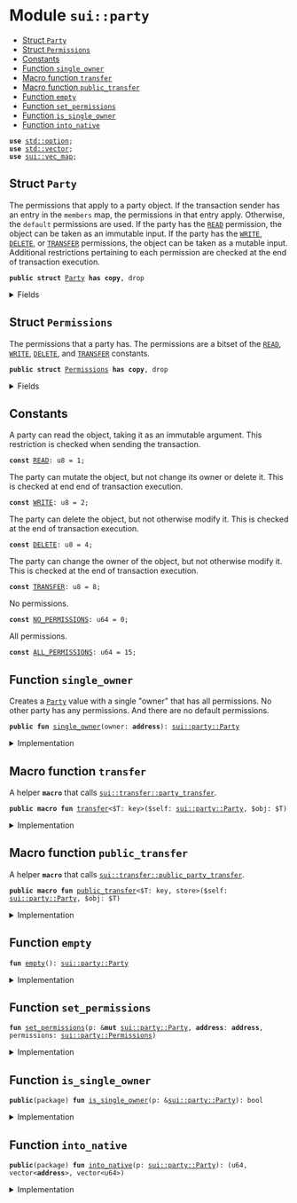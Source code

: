 
<a name="sui_party"></a>

# Module `sui::party`



-  [Struct `Party`](#sui_party_Party)
-  [Struct `Permissions`](#sui_party_Permissions)
-  [Constants](#@Constants_0)
-  [Function `single_owner`](#sui_party_single_owner)
-  [Macro function `transfer`](#sui_party_transfer)
-  [Macro function `public_transfer`](#sui_party_public_transfer)
-  [Function `empty`](#sui_party_empty)
-  [Function `set_permissions`](#sui_party_set_permissions)
-  [Function `is_single_owner`](#sui_party_is_single_owner)
-  [Function `into_native`](#sui_party_into_native)


<pre><code><b>use</b> <a href="../std/option.md#std_option">std::option</a>;
<b>use</b> <a href="../std/vector.md#std_vector">std::vector</a>;
<b>use</b> <a href="../sui/vec_map.md#sui_vec_map">sui::vec_map</a>;
</code></pre>



<a name="sui_party_Party"></a>

## Struct `Party`

The permissions that apply to a party object. If the transaction sender has an entry in
the <code>members</code> map, the permissions in that entry apply. Otherwise, the <code>default</code> permissions
are used.
If the party has the <code><a href="../sui/party.md#sui_party_READ">READ</a></code> permission, the object can be taken as an immutable input.
If the party has the <code><a href="../sui/party.md#sui_party_WRITE">WRITE</a></code>, <code><a href="../sui/party.md#sui_party_DELETE">DELETE</a></code>, or <code><a href="../sui/party.md#sui_party_TRANSFER">TRANSFER</a></code> permissions, the object can be taken as
a mutable input. Additional restrictions pertaining to each permission are checked at the end
of transaction execution.


<pre><code><b>public</b> <b>struct</b> <a href="../sui/party.md#sui_party_Party">Party</a> <b>has</b> <b>copy</b>, drop
</code></pre>



<details>
<summary>Fields</summary>


<dl>
<dt>
<code>default: <a href="../sui/party.md#sui_party_Permissions">sui::party::Permissions</a></code>
</dt>
<dd>
 The permissions that apply if no specific permissions are set in the <code>members</code> map.
</dd>
<dt>
<code>members: <a href="../sui/vec_map.md#sui_vec_map_VecMap">sui::vec_map::VecMap</a>&lt;<b>address</b>, <a href="../sui/party.md#sui_party_Permissions">sui::party::Permissions</a>&gt;</code>
</dt>
<dd>
 The permissions per transaction sender.
</dd>
</dl>


</details>

<a name="sui_party_Permissions"></a>

## Struct `Permissions`

The permissions that a party has. The permissions are a bitset of the <code><a href="../sui/party.md#sui_party_READ">READ</a></code>, <code><a href="../sui/party.md#sui_party_WRITE">WRITE</a></code>,
<code><a href="../sui/party.md#sui_party_DELETE">DELETE</a></code>, and <code><a href="../sui/party.md#sui_party_TRANSFER">TRANSFER</a></code> constants.


<pre><code><b>public</b> <b>struct</b> <a href="../sui/party.md#sui_party_Permissions">Permissions</a> <b>has</b> <b>copy</b>, drop
</code></pre>



<details>
<summary>Fields</summary>


<dl>
<dt>
<code>0: u64</code>
</dt>
<dd>
</dd>
</dl>


</details>

<a name="@Constants_0"></a>

## Constants


<a name="sui_party_READ"></a>

A party can read the object, taking it as an immutable argument. This restriction is checked
when sending the transaction.


<pre><code><b>const</b> <a href="../sui/party.md#sui_party_READ">READ</a>: u8 = 1;
</code></pre>



<a name="sui_party_WRITE"></a>

The party can mutate the object, but not change its owner or delete it. This is checked at
end end of transaction execution.


<pre><code><b>const</b> <a href="../sui/party.md#sui_party_WRITE">WRITE</a>: u8 = 2;
</code></pre>



<a name="sui_party_DELETE"></a>

The party can delete the object, but not otherwise modify it. This is checked at the end of
transaction execution.


<pre><code><b>const</b> <a href="../sui/party.md#sui_party_DELETE">DELETE</a>: u8 = 4;
</code></pre>



<a name="sui_party_TRANSFER"></a>

The party can change the owner of the object, but not otherwise modify it. This is checked at
the end of transaction execution.


<pre><code><b>const</b> <a href="../sui/party.md#sui_party_TRANSFER">TRANSFER</a>: u8 = 8;
</code></pre>



<a name="sui_party_NO_PERMISSIONS"></a>

No permissions.


<pre><code><b>const</b> <a href="../sui/party.md#sui_party_NO_PERMISSIONS">NO_PERMISSIONS</a>: u64 = 0;
</code></pre>



<a name="sui_party_ALL_PERMISSIONS"></a>

All permissions.


<pre><code><b>const</b> <a href="../sui/party.md#sui_party_ALL_PERMISSIONS">ALL_PERMISSIONS</a>: u64 = 15;
</code></pre>



<a name="sui_party_single_owner"></a>

## Function `single_owner`

Creates a <code><a href="../sui/party.md#sui_party_Party">Party</a></code> value with a single "owner" that has all permissions. No other party
has any permissions. And there are no default permissions.


<pre><code><b>public</b> <b>fun</b> <a href="../sui/party.md#sui_party_single_owner">single_owner</a>(owner: <b>address</b>): <a href="../sui/party.md#sui_party_Party">sui::party::Party</a>
</code></pre>



<details>
<summary>Implementation</summary>


<pre><code><b>public</b> <b>fun</b> <a href="../sui/party.md#sui_party_single_owner">single_owner</a>(owner: <b>address</b>): <a href="../sui/party.md#sui_party_Party">Party</a> {
    <b>let</b> <b>mut</b> mp = <a href="../sui/party.md#sui_party_empty">empty</a>();
    mp.<a href="../sui/party.md#sui_party_set_permissions">set_permissions</a>(owner, <a href="../sui/party.md#sui_party_Permissions">Permissions</a>(<a href="../sui/party.md#sui_party_ALL_PERMISSIONS">ALL_PERMISSIONS</a>));
    mp
}
</code></pre>



</details>

<a name="sui_party_transfer"></a>

## Macro function `transfer`

A helper <code><b>macro</b></code> that calls <code><a href="../sui/transfer.md#sui_transfer_party_transfer">sui::transfer::party_transfer</a></code>.


<pre><code><b>public</b> <b>macro</b> <b>fun</b> <a href="../sui/party.md#sui_party_transfer">transfer</a>&lt;$T: key&gt;($self: <a href="../sui/party.md#sui_party_Party">sui::party::Party</a>, $obj: $T)
</code></pre>



<details>
<summary>Implementation</summary>


<pre><code><b>public</b> <b>macro</b> <b>fun</b> <a href="../sui/party.md#sui_party_transfer">transfer</a>&lt;$T: key&gt;($self: <a href="../sui/party.md#sui_party_Party">Party</a>, $obj: $T) {
    <b>let</b> mp = $self;
    <a href="../sui/transfer.md#sui_transfer_party_transfer">sui::transfer::party_transfer</a>($obj, mp)
}
</code></pre>



</details>

<a name="sui_party_public_transfer"></a>

## Macro function `public_transfer`

A helper <code><b>macro</b></code> that calls <code><a href="../sui/transfer.md#sui_transfer_public_party_transfer">sui::transfer::public_party_transfer</a></code>.


<pre><code><b>public</b> <b>macro</b> <b>fun</b> <a href="../sui/party.md#sui_party_public_transfer">public_transfer</a>&lt;$T: key, store&gt;($self: <a href="../sui/party.md#sui_party_Party">sui::party::Party</a>, $obj: $T)
</code></pre>



<details>
<summary>Implementation</summary>


<pre><code><b>public</b> <b>macro</b> <b>fun</b> <a href="../sui/party.md#sui_party_public_transfer">public_transfer</a>&lt;$T: key + store&gt;($self: <a href="../sui/party.md#sui_party_Party">Party</a>, $obj: $T) {
    <b>let</b> mp = $self;
    <a href="../sui/transfer.md#sui_transfer_public_party_transfer">sui::transfer::public_party_transfer</a>($obj, mp)
}
</code></pre>



</details>

<a name="sui_party_empty"></a>

## Function `empty`



<pre><code><b>fun</b> <a href="../sui/party.md#sui_party_empty">empty</a>(): <a href="../sui/party.md#sui_party_Party">sui::party::Party</a>
</code></pre>



<details>
<summary>Implementation</summary>


<pre><code><b>fun</b> <a href="../sui/party.md#sui_party_empty">empty</a>(): <a href="../sui/party.md#sui_party_Party">Party</a> {
<a href="../sui/party.md#sui_party_Party">Party</a> {
default: <a href="../sui/party.md#sui_party_Permissions">Permissions</a>(<a href="../sui/party.md#sui_party_NO_PERMISSIONS">NO_PERMISSIONS</a>),
members: vec_map::empty(),
}
}
</code></pre>



</details>

<a name="sui_party_set_permissions"></a>

## Function `set_permissions`



<pre><code><b>fun</b> <a href="../sui/party.md#sui_party_set_permissions">set_permissions</a>(p: &<b>mut</b> <a href="../sui/party.md#sui_party_Party">sui::party::Party</a>, <b>address</b>: <b>address</b>, permissions: <a href="../sui/party.md#sui_party_Permissions">sui::party::Permissions</a>)
</code></pre>



<details>
<summary>Implementation</summary>


<pre><code><b>fun</b> <a href="../sui/party.md#sui_party_set_permissions">set_permissions</a>(p: &<b>mut</b> <a href="../sui/party.md#sui_party_Party">Party</a>, <b>address</b>: <b>address</b>, permissions: <a href="../sui/party.md#sui_party_Permissions">Permissions</a>) {
<b>if</b> (p.members.contains(&<b>address</b>)) {
p.members.remove(&<b>address</b>);
};
p.members.insert(<b>address</b>, permissions);
}
</code></pre>



</details>

<a name="sui_party_is_single_owner"></a>

## Function `is_single_owner`



<pre><code><b>public</b>(package) <b>fun</b> <a href="../sui/party.md#sui_party_is_single_owner">is_single_owner</a>(p: &<a href="../sui/party.md#sui_party_Party">sui::party::Party</a>): bool
</code></pre>



<details>
<summary>Implementation</summary>


<pre><code><b>public</b>(package) <b>fun</b> <a href="../sui/party.md#sui_party_is_single_owner">is_single_owner</a>(p: &<a href="../sui/party.md#sui_party_Party">Party</a>): bool {
    p.default.0 == <a href="../sui/party.md#sui_party_NO_PERMISSIONS">NO_PERMISSIONS</a> &&
    p.members.size() == 1 &&
    { <b>let</b> (_, m) = p.members.get_entry_by_idx(0); m.0 == <a href="../sui/party.md#sui_party_ALL_PERMISSIONS">ALL_PERMISSIONS</a> }
}
</code></pre>



</details>

<a name="sui_party_into_native"></a>

## Function `into_native`



<pre><code><b>public</b>(package) <b>fun</b> <a href="../sui/party.md#sui_party_into_native">into_native</a>(p: <a href="../sui/party.md#sui_party_Party">sui::party::Party</a>): (u64, vector&lt;<b>address</b>&gt;, vector&lt;u64&gt;)
</code></pre>



<details>
<summary>Implementation</summary>


<pre><code><b>public</b>(package) <b>fun</b> <a href="../sui/party.md#sui_party_into_native">into_native</a>(p: <a href="../sui/party.md#sui_party_Party">Party</a>): (u64, vector&lt;<b>address</b>&gt;, vector&lt;u64&gt;) {
    <b>let</b> <a href="../sui/party.md#sui_party_Party">Party</a> { default, members } = p;
    <b>let</b> (addresses, permissions) = members.into_keys_values();
    <b>let</b> permissions = permissions.map!(|<a href="../sui/party.md#sui_party_Permissions">Permissions</a>(x)| x);
    (default.0, addresses, permissions)
}
</code></pre>



</details>
